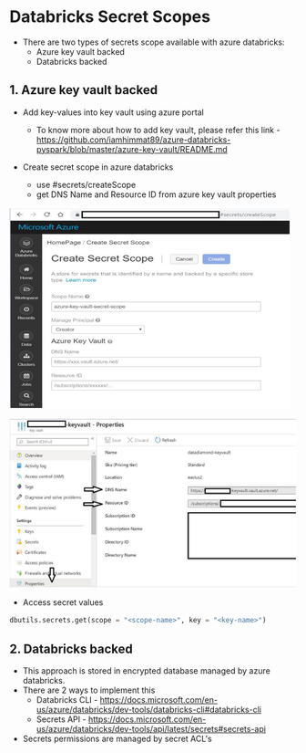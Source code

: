 # Databricks Secret Scopes

-	There are two types of secrets scope available with azure databricks:
	-	Azure key vault backed
	-	Databricks backed

## **1.	Azure key vault backed**
-	Add key-values into key vault using azure portal
	-	To know more about how to add key vault, please refer this link - https://github.com/iamhimmat89/azure-databricks-pyspark/blob/master/azure-key-vault/README.md

-	Create secret scope in azure databricks
	-	use <databricks-url>#secrets/createScope
	-	get DNS Name and Resource ID from azure key vault properties
	
![Output Files](https://raw.githubusercontent.com/iamhimmat89/azure-databricks-pyspark/master/zimgs/secret-scope.PNG)

![Output Files](https://raw.githubusercontent.com/iamhimmat89/azure-databricks-pyspark/master/zimgs/key-vault-2.PNG)

-	Access secret values

```python
dbutils.secrets.get(scope = "<scope-name>", key = "<key-name>")
```
	
## **2.	Databricks backed**

- 	This approach is stored in encrypted database managed by azure databricks.
-	There are 2 ways to implement this
	-	Databricks CLI - https://docs.microsoft.com/en-us/azure/databricks/dev-tools/databricks-cli#databricks-cli
	-	Secrets API - https://docs.microsoft.com/en-us/azure/databricks/dev-tools/api/latest/secrets#secrets-api
-	Secrets permissions are managed by secret ACL's
